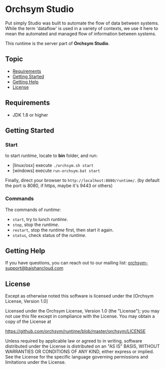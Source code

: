 # Orchsym Studio

Put simply Studio was built to automate the flow of data between systems.  While
the term 'dataflow' is used in a variety of contexts, we use it here
to mean the automated and managed flow of information between systems.  

This runtime is the server part of **Orchsym Studio**.

## Topic

- [Requirements](#requirements)
- [Getting Started](#getting-started)
- [Getting Help](#getting-help)
- [License](#license)

## Requirements
* JDK 1.8 or higher

## Getting Started

### Start

to start *runtime*, locate to **bin** folder, and run:
- [linux/osx] execute `./orchsym.sh start`
- [windows] execute `run-orchsym.bat start`

Finally, direct your browser to `http://localhost:8080/runtime/`. (by default the port is 8080, if https, maybe it's 9443 or others)

### Commands
The commands of *runtime*:
- `start`, try to lunch *runtime*.
- `stop`, stop the *runtime*.
- `restart`, stop the *runtime* first, then start it again.
- `status`, check status of the *runtime*.

## Getting Help
If you have questions, you can reach out to our mailing list: orchsym-support@baishancloud.com



## License

Except as otherwise noted this software is licensed under the
[Orchsym License, Version 1.0]

Licensed under the Orchsym License, Version 1.0 (the "License");
you may not use this file except in compliance with the License.
You may obtain a copy of the License at
    
https://github.com/orchsym/runtime/blob/master/orchsym/LICENSE
    
Unless required by applicable law or agreed to in writing, software
distributed under the License is distributed on an "AS IS" BASIS,
WITHOUT WARRANTIES OR CONDITIONS OF ANY KIND, either express or implied.
See the License for the specific language governing permissions and
limitations under the License.

